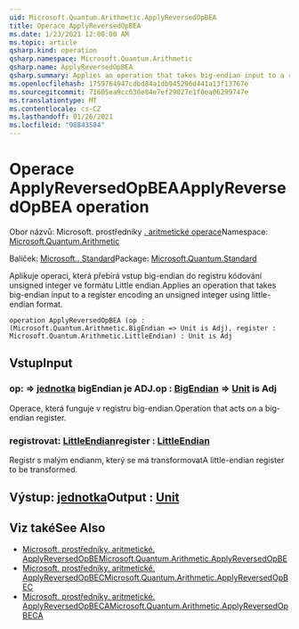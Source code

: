 ```yaml
---
uid: Microsoft.Quantum.Arithmetic.ApplyReversedOpBEA
title: Operace ApplyReversedOpBEA
ms.date: 1/23/2021 12:00:00 AM
ms.topic: article
qsharp.kind: operation
qsharp.namespace: Microsoft.Quantum.Arithmetic
qsharp.name: ApplyReversedOpBEA
qsharp.summary: Applies an operation that takes big-endian input to a register encoding an unsigned integer using little-endian format.
ms.openlocfilehash: 1759764947cdbd84a1db945296d441a13f13767e
ms.sourcegitcommit: 71605ea9cc630e84e7ef29027e1f0ea06299747e
ms.translationtype: MT
ms.contentlocale: cs-CZ
ms.lasthandoff: 01/26/2021
ms.locfileid: "98843584"
---
```

# <a name="applyreversedopbea-operation"></a><span data-ttu-id="4739e-102">Operace ApplyReversedOpBEA</span><span class="sxs-lookup"><span data-stu-id="4739e-102">ApplyReversedOpBEA operation</span></span>

<span data-ttu-id="4739e-103">Obor názvů: Microsoft. prostředníky [. aritmetické operace](xref:Microsoft.Quantum.Arithmetic)</span><span class="sxs-lookup"><span data-stu-id="4739e-103">Namespace: [Microsoft.Quantum.Arithmetic](xref:Microsoft.Quantum.Arithmetic)</span></span>

<span data-ttu-id="4739e-104">Balíček: [Microsoft.. Standard](https://nuget.org/packages/Microsoft.Quantum.Standard)</span><span class="sxs-lookup"><span data-stu-id="4739e-104">Package: [Microsoft.Quantum.Standard](https://nuget.org/packages/Microsoft.Quantum.Standard)</span></span>


<span data-ttu-id="4739e-105">Aplikuje operaci, která přebírá vstup big-endian do registru kódování unsigned integer ve formátu Little endian.</span><span class="sxs-lookup"><span data-stu-id="4739e-105">Applies an operation that takes big-endian input to a register encoding an unsigned integer using little-endian format.</span></span>

```qsharp
operation ApplyReversedOpBEA (op : (Microsoft.Quantum.Arithmetic.BigEndian => Unit is Adj), register : Microsoft.Quantum.Arithmetic.LittleEndian) : Unit is Adj
```


## <a name="input"></a><span data-ttu-id="4739e-106">Vstup</span><span class="sxs-lookup"><span data-stu-id="4739e-106">Input</span></span>

### <a name="op--bigendian--unit--is-adj"></a><span data-ttu-id="4739e-107">op: [](xref:Microsoft.Quantum.Arithmetic.BigEndian) => [jednotka](xref:microsoft.quantum.lang-ref.unit) bigEndian je ADJ.</span><span class="sxs-lookup"><span data-stu-id="4739e-107">op : [BigEndian](xref:Microsoft.Quantum.Arithmetic.BigEndian) => [Unit](xref:microsoft.quantum.lang-ref.unit)  is Adj</span></span>

<span data-ttu-id="4739e-108">Operace, která funguje v registru big-endian.</span><span class="sxs-lookup"><span data-stu-id="4739e-108">Operation that acts on a big-endian register.</span></span>


### <a name="register--littleendian"></a><span data-ttu-id="4739e-109">registrovat: [LittleEndian](xref:Microsoft.Quantum.Arithmetic.LittleEndian)</span><span class="sxs-lookup"><span data-stu-id="4739e-109">register : [LittleEndian](xref:Microsoft.Quantum.Arithmetic.LittleEndian)</span></span>

<span data-ttu-id="4739e-110">Registr s malým endianm, který se má transformovat</span><span class="sxs-lookup"><span data-stu-id="4739e-110">A little-endian register to be transformed.</span></span>



## <a name="output--unit"></a><span data-ttu-id="4739e-111">Výstup: [jednotka](xref:microsoft.quantum.lang-ref.unit)</span><span class="sxs-lookup"><span data-stu-id="4739e-111">Output : [Unit](xref:microsoft.quantum.lang-ref.unit)</span></span>



## <a name="see-also"></a><span data-ttu-id="4739e-112">Viz také</span><span class="sxs-lookup"><span data-stu-id="4739e-112">See Also</span></span>

- [<span data-ttu-id="4739e-113">Microsoft. prostředníky. aritmetické. ApplyReversedOpBE</span><span class="sxs-lookup"><span data-stu-id="4739e-113">Microsoft.Quantum.Arithmetic.ApplyReversedOpBE</span></span>](xref:Microsoft.Quantum.Arithmetic.ApplyReversedOpBE)
- [<span data-ttu-id="4739e-114">Microsoft. prostředníky. aritmetické. ApplyReversedOpBEC</span><span class="sxs-lookup"><span data-stu-id="4739e-114">Microsoft.Quantum.Arithmetic.ApplyReversedOpBEC</span></span>](xref:Microsoft.Quantum.Arithmetic.ApplyReversedOpBEC)
- [<span data-ttu-id="4739e-115">Microsoft. prostředníky. aritmetické. ApplyReversedOpBECA</span><span class="sxs-lookup"><span data-stu-id="4739e-115">Microsoft.Quantum.Arithmetic.ApplyReversedOpBECA</span></span>](xref:Microsoft.Quantum.Arithmetic.ApplyReversedOpBECA)